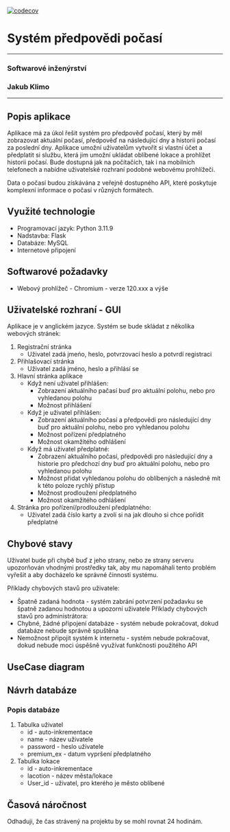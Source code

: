[![codecov](https://codecov.io/gh/jakubklimo/STIN-weather/graph/badge.svg?token=6UWZEWXDEL)](https://codecov.io/gh/jakubklimo/STIN-weather)

# Systém předpovědi počasí

---
### Softwarové inženýrství
### Jakub Klimo
---

## Popis aplikace
Aplikace má za úkol řešit systém pro předpověď počasí, který by měl zobrazovat aktuální počasí, předpověď na následující dny a historii počasí za poslední dny. Aplikace umožní uživatelům vytvořit si vlastní účet a předplatit si službu, která jim umožní ukládat oblíbené lokace a prohlížet historii počasí. Bude dostupná jak na počítačích, tak i na mobilních telefonech a nabídne uživatelské rozhraní podobné webovému prohlížeči.

Data o počasí budou získávána z veřejně dostupného API, které poskytuje komplexní informace o počasí v různých formátech.

## Využité technologie
- Programovací jazyk: Python 3.11.9
- Nadstavba: Flask
- Databáze: MySQL
- Internetové připojení

## Softwarové požadavky
- Webový prohlížeč - Chromium - verze 120.xxx a výše

## Uživatelské rozhraní - GUI
Aplikace je v anglickém jazyce. Systém se bude skládat z několika webových stránek:
1. Registrační stránka
   - Uživatel zadá jmeńo, heslo, potvrzovací heslo a potvrdí registraci
2. Přihlašovací stránka
   - Uživatel zadá jméno, heslo a přihlásí se
3. Hlavní stránka aplikace
   - Když není uživatel přihlášen:
     - Zobrazení aktuálního pačasí buď pro aktuální polohu, nebo pro vyhledanou polohu
     - Možnost přihlášení
   - Když je uživatel přihlášen:
     - Zobrazení aktuálního počasí a předpovědi pro následující dny buď pro aktuální polohu, nebo pro vyhledanou polohu
     - Možnost pořízení předplatného
     - Možnost okamžitého odhlášení
   - Když má uživatel předplatné:
     - Zobrazení aktuálního počasí, předpovědi pro následující dny a historie pro předchozí dny buď pro aktuální polohu, nebo pro vyhledanou polohu
     - Možnost přidat vyhledanou polohu do oblíbených a následně mít k této poloze rychlý přístup
     - Možnost prodloužení předplatného
     - Možnost okamžitého odhlášení
4. Stránka pro pořízení/prodloužení předplatného:
   - Uživatel zadá číslo karty a zvolí si na jak dlouho si chce pořídit předplatné

## Chybové stavy
Uživatel bude při chybě buď z jeho strany, nebo ze strany serveru upozorňován vhodnými prostředky tak, aby mu napomáhali tento problém vyřešit a aby docházelo ke správné činnosti systému.

Příklady chybových stavů pro uživatele:
- Špatně zadaná hodnota - systém zabrání potvrzení požadavku se špatně zadanou hodnotou a upozorní uživatele
Příklady chybových stavů pro administrátora:
- Chybné, žádné připojení databáze - systém nebude pokračovat, dokud databáze nebude správně spuštěna
- Nemožnost připojit systém k internetu - systém nebude pokračovat, dokud nebude moci úspěšně využívat funkčnosti použitého API

## UseCase diagram

## Návrh databáze

### Popis databáze
1. Tabulka uživatel
   - id - auto-inkrementace
   - name - název uživatele
   - password - heslo uživatele
   - premium_ex - datum vypršení předplatného
2. Tabulka lokace
   - id - auto-inkrementace
   - lacotion - název města/lokace
   - User_id - uživatel, pro kterého je město oblíbené
  
## Časová náročnost
Odhaduji, že čas strávený na projektu by se mohl rovnat 24 hodinám.
